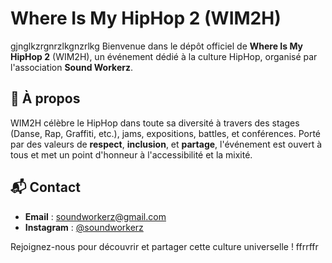 # Where Is My HipHop 2 (WIM2H)
gjnglkzrgnrzlkgnzrlkg
Bienvenue dans le dépôt officiel de **Where Is My HipHop 2** (WIM2H), un événement dédié à la culture HipHop, organisé par l'association **Sound Workerz**.  

## 🌟 À propos

WIM2H célèbre le HipHop dans toute sa diversité à travers des stages (Danse, Rap, Graffiti, etc.), jams, expositions, battles, et conférences. Porté par des valeurs de **respect**, **inclusion**, et **partage**, l'événement est ouvert à tous et met un point d'honneur à l'accessibilité et la mixité.

## 📬 Contact

- **Email** : soundworkerz@gmail.com  
- **Instagram** : [@soundworkerz](#)  

Rejoignez-nous pour découvrir et partager cette culture universelle !
ffrrffr